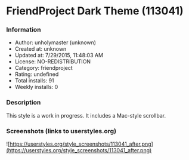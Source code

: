 # FriendProject Dark Theme (113041)

### Information
- Author: unholymaster (unknown)
- Created at: unknown
- Updated at: 7/29/2015, 11:48:03 AM
- License: NO-REDISTRIBUTION
- Category: friendproject
- Rating: undefined
- Total installs: 91
- Weekly installs: 0


### Description
This style is a work in progress. It includes a Mac-style scrollbar.


### Screenshots (links to userstyles.org)
![https://userstyles.org/style_screenshots/113041_after.png](https://userstyles.org/style_screenshots/113041_after.png)


